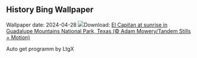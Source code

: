 ## History Bing Wallpaper
Wallpaper date: 2024-04-28
![](https://www.bing.com/th?id=OHR.GuadalupeTexas_EN-IN9443629617_UHD.jpg&w=1000)Download: [El Capitan at sunrise in Guadalupe Mountains National Park, Texas (© Adam Mowery/Tandem Stills + Motion)](https://www.bing.com/th?id=OHR.GuadalupeTexas_EN-IN9443629617_UHD.jpg)

Auto get programm by LtgX
